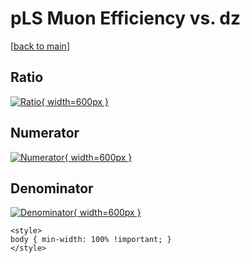 # pLS Muon Efficiency vs. dz

[[back to main](./)]



## Ratio

[![Ratio](../mtv/var/pLS_13_eff_dz.png){ width=600px }](../mtv/var/pLS_13_eff_dz.pdf)

## Numerator

[![Numerator](../mtv/num/pLS_13_eff_dz_num0.png){ width=600px }](../mtv/num/pLS_13_eff_dz_num0.pdf)

## Denominator

[![Denominator](../mtv/den/pLS_13_eff_dz_den.png){ width=600px }](../mtv/den/pLS_13_eff_dz_den.pdf)


``` {=html}
<style>
body { min-width: 100% !important; }
</style>
```
